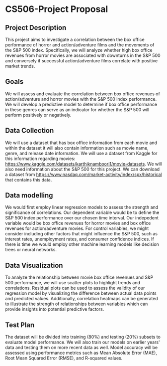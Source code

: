 # CS506-Project Proposal 

## Project Description
This project aims to investigate a correlation between the box office performance of horror and action/adventure films and the movements of the S&P 500 index. Specifically, we will analyze whether high box office revenues from horror movies are associated with downturns in the S&P 500 and conversely if successful action/adventure films correlate with positive market trends.

## Goals
We will assess and evaluate the correlation between box office revenues of action/adventure and horror movies with the S&P 500 index performance. We will develop a predictive model to determine if box office performance in these genres can serve as an indicator for whether the S&P 500 will perform positively or negatively.

## Data Collection
We will use a dataset that has box office information from each movie and within the dataset it will also contain information such as movie name, genre, and release date information. We will use a dataset from Kaggle for this information regarding movies: https://www.kaggle.com/datasets/karthiknamboori1/movie-datasets. We will also need information about the S&P 500 for this project. We can download a dataset from https://www.nasdaq.com/market-activity/index/spx/historical that contains this data.

## Data modelling
We would first employ linear regression models to assess the strength and significance of correlations. Our dependent variable would be to define the S&P 500 index performance over our chosen time interval. Our indepedent variable would be box office revenues for horror movies and box office revenues for action/adventure movies. For control variables, we might consider including other factors that might influence the S&P 500, such as interest rates, unemployment rates, and consumer confidence indices. If there is time we would employ other machine learning models like decision trees or neural networks.

## Data Visualization
To analyze the relationship between movie box office revenues and S&P 500 performance, we will use scatter plots to highlight trends and correlations. Residual plots can be used to assess the validity of our regression model by visualizing the difference between actual data points and predicted values. Additionally, correlation heatmaps can be generated to illustrate the strength of relationships between variables which can provide insights into potential predictive factors.

## Test Plan
The dataset will be divided into training (80%) and testing (20%) subsets to evaluate model performance. We will also train our models on earlier years' data and testing them on more recent data as well. Model accuracy will be assessed using performance metrics such as Mean Absolute Error (MAE), Root Mean Squared Error (RMSE), and R-squared values.